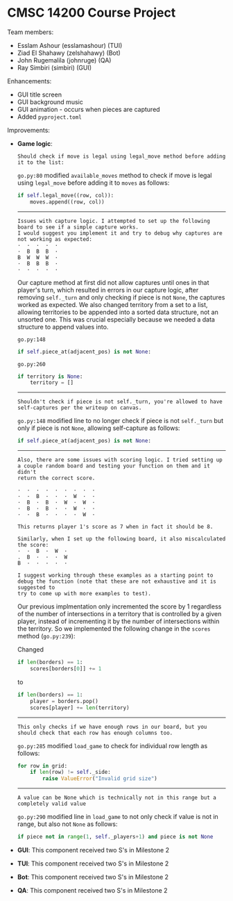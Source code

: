 # CMSC 14200 Course Project

Team members:
- Esslam Ashour (esslamashour) (TUI)
- Ziad El Shahawy (zelshahawy) (Bot)
- John Rugemalila (johnruge) (QA)
- Ray Simbiri (simbiri) (GUI)

Enhancements:
- GUI title screen
- GUI background music
- GUI animation - occurs when pieces are captured
- Added `pyproject.toml`

Improvements:
* **Game logic**:

  ```
  Should check if move is legal using legal_move method before adding it to the list:
  ```

  ``go.py:80`` modified ``available_moves`` method to check if move is legal using ``legal_move`` before adding it to ``moves`` as follows:
  ```python
  if self.legal_move((row, col)):
      moves.append((row, col))
  ```

  ______________

  ```
  Issues with capture logic. I attempted to set up the following board to see if a simple capture works.
  I would suggest you implement it and try to debug why captures are not working as expected:
  ·  ·  ·  ·  ·
  ·  B  B  B  ·
  B  W  W  W  ·
  ·  B  B  B  ·
  ·  ·  ·  ·  ·
  ```
  
  Our capture method at first did not allow captures until ones in that player's
  turn, which resulted in errors in our capture logic, after removing `self._turn` and only checking if piece is not `None`, the captures worked as expected.
  We also changed territory from a set to a list, allowing territories to be appended
  into a sorted data structure, not an unsorted one. This was crucial especially because
  we needed a data structure to append values into.
  
  `go.py:148`
  ```python
  if self.piece_at(adjacent_pos) is not None:
  ```

  `go.py:260`
  ```python
  if territory is None:
      territory = []
  ```
  ______________

  ```
  Shouldn't check if piece is not self._turn, you're allowed to have self-captures per the writeup on canvas.
  ```

  ``go.py:148`` modified line to no longer check if piece is not `self._turn` but only if piece is not `None`, allowing self-capture as follows:
  ```python
  if self.piece_at(adjacent_pos) is not None:
  ```

  ______________
  ```
  Also, there are some issues with scoring logic. I tried setting up a couple random board and testing your function on them and it didn't
  return the correct score.

  ·  ·  ·  ·  ·  ·  ·  ·  ·
  ·  ·  B  ·  ·  ·  W  ·  ·
  ·  B  ·  B  ·  W  ·  W  ·
  ·  B  ·  B  ·  ·  W  ·  ·
  ·  ·  B  ·  ·  ·  ·  W  ·

  This returns player 1's score as 7 when in fact it should be 8.

  Similarly, when I set up the following board, it also miscalculated the score:
  ·  ·  B  ·  W  ·
  .  B  ·  ·  ·  W
  B  ·  ·  ·  ·  ·

  I suggest working through these examples as a starting point to debug the function (note that these are not exhaustive and it is suggested to
  try to come up with more examples to test).
  ```

  Our previous implmentation only incremented the score by 1 regardless of the number of intersections in a territory that is controlled by a given player,
  instead of incrementing it by the number of intersections within the territory. So we implemented the following change in the `scores` method (`go.py:239`):

  Changed
  
  ```python
  if len(borders) == 1:
      scores[borders[0]] += 1
  ```
  
  to
  
  ```python
  if len(borders) == 1:
      player = borders.pop()
      scores[player] += len(territory)
  ```
  ______________
  ```
  This only checks if we have enough rows in our board, but you should check that each row has enough columns too.
  ```

  ``go.py:285`` modified `load_game` to check for individual row length as follows:
  ```python
  for row in grid:
      if len(row) != self._side:
          raise ValueError("Invalid grid size")
  ```
  ______________


  ```
  A value can be None which is technically not in this range but a completely valid value
  ```

  ``go.py:290`` modified line in `load_game` to not only check if value is not in range, but also not `None` as follows:
  ```python
  if piece not in range(1, self._players+1) and piece is not None
  ```

* **GUI**:
  This component received two S's in Milestone 2

* **TUI**:
  This component received two S's in Milestone 2

* **Bot**:
  This component received two S's in Milestone 2

* **QA**:
  This component received two S's in Milestone 2
